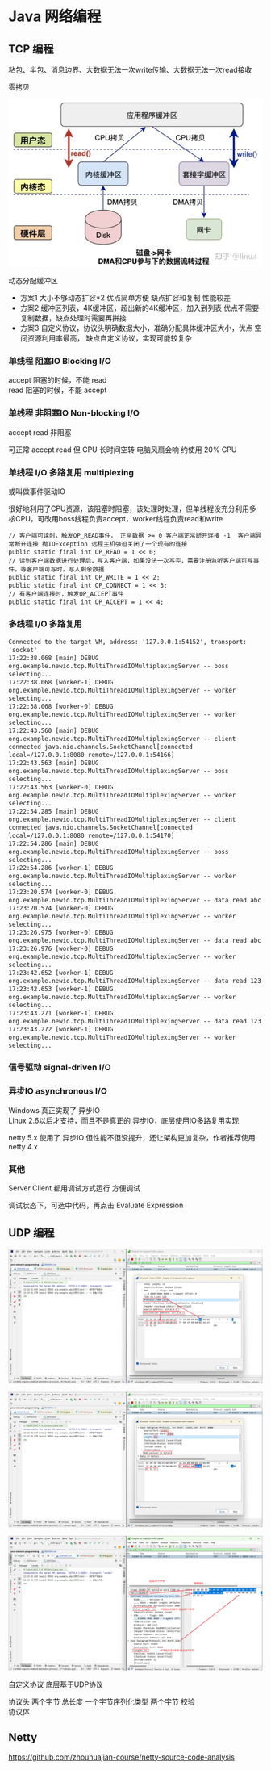 # Java 网络编程

## TCP 编程

粘包、半包、消息边界、大数据无法一次write传输、大数据无法一次read接收

零拷贝  

![](readme/zero-copy.png)

动态分配缓冲区

+ 方案1 大小不够动态扩容*2 优点简单方便 缺点扩容和复制 性能较差
+ 方案2 缓冲区列表，4K缓冲区，超出新的4K缓冲区，加入到列表 优点不需要复制数据，缺点处理时需要再拼接
+ 方案3 自定义协议，协议头明确数据大小，准确分配具体缓冲区大小，优点 空间资源利用率最高， 缺点自定义协议，实现可能较复杂

### 单线程 阻塞IO Blocking I/O

accept 阻塞的时候，不能 read  
read 阻塞的时候，不能 accept

### 单线程 非阻塞IO Non-blocking I/O

accept read 非阻塞

可正常 accept read 但 CPU 长时间空转 电脑风扇会响 约使用 20% CPU

### 单线程 I/O 多路复用 multiplexing

或叫做事件驱动IO

很好地利用了CPU资源，该阻塞时阻塞，该处理时处理，但单线程没充分利用多核CPU，可改用boss线程负责accept，worker线程负责read和write

```text
// 客户端可读时，触发OP_READ事件， 正常数据 >= 0 客户端正常断开连接 -1  客户端异常断开连接 抛IOException 远程主机强迫关闭了一个现有的连接
public static final int OP_READ = 1 << 0; 
// 读到客户端数据进行处理后，写入客户端，如果没法一次写完，需要注册监听客户端可写事件，等客户端可写时，写入剩余数据
public static final int OP_WRITE = 1 << 2;
public static final int OP_CONNECT = 1 << 3;
// 有客户端连接时，触发OP_ACCEPT事件
public static final int OP_ACCEPT = 1 << 4;
```

### 多线程 I/O 多路复用 

```text
Connected to the target VM, address: '127.0.0.1:54152', transport: 'socket'
17:22:38.068 [main] DEBUG org.example.newio.tcp.MultiThreadIOMultiplexingServer -- boss selecting...
17:22:38.068 [worker-1] DEBUG org.example.newio.tcp.MultiThreadIOMultiplexingServer -- worker selecting...
17:22:38.068 [worker-0] DEBUG org.example.newio.tcp.MultiThreadIOMultiplexingServer -- worker selecting...
17:22:43.560 [main] DEBUG org.example.newio.tcp.MultiThreadIOMultiplexingServer -- client connected java.nio.channels.SocketChannel[connected local=/127.0.0.1:8080 remote=/127.0.0.1:54166]
17:22:43.563 [main] DEBUG org.example.newio.tcp.MultiThreadIOMultiplexingServer -- boss selecting...
17:22:43.563 [worker-0] DEBUG org.example.newio.tcp.MultiThreadIOMultiplexingServer -- worker selecting...
17:22:54.285 [main] DEBUG org.example.newio.tcp.MultiThreadIOMultiplexingServer -- client connected java.nio.channels.SocketChannel[connected local=/127.0.0.1:8080 remote=/127.0.0.1:54170]
17:22:54.286 [main] DEBUG org.example.newio.tcp.MultiThreadIOMultiplexingServer -- boss selecting...
17:22:54.286 [worker-1] DEBUG org.example.newio.tcp.MultiThreadIOMultiplexingServer -- worker selecting...
17:23:20.574 [worker-0] DEBUG org.example.newio.tcp.MultiThreadIOMultiplexingServer -- data read abc
17:23:20.574 [worker-0] DEBUG org.example.newio.tcp.MultiThreadIOMultiplexingServer -- worker selecting...
17:23:26.975 [worker-0] DEBUG org.example.newio.tcp.MultiThreadIOMultiplexingServer -- data read abc
17:23:26.976 [worker-0] DEBUG org.example.newio.tcp.MultiThreadIOMultiplexingServer -- worker selecting...
17:23:42.652 [worker-1] DEBUG org.example.newio.tcp.MultiThreadIOMultiplexingServer -- data read 123
17:23:42.653 [worker-1] DEBUG org.example.newio.tcp.MultiThreadIOMultiplexingServer -- worker selecting...
17:23:43.271 [worker-1] DEBUG org.example.newio.tcp.MultiThreadIOMultiplexingServer -- data read 123
17:23:43.272 [worker-1] DEBUG org.example.newio.tcp.MultiThreadIOMultiplexingServer -- worker selecting...
```

### 信号驱动 signal-driven I/O

### 异步IO asynchronous I/O

Windows 真正实现了 异步IO  
Linux 2.6以后才支持，而且不是真正的 异步IO，底层使用IO多路复用实现

netty 5.x 使用了 异步IO 但性能不但没提升，还让架构更加复杂，作者推荐使用 netty 4.x

### 其他

Server Client 都用调试方式运行 方便调试

调试状态下，可选中代码，再点击 Evaluate Expression

## UDP 编程

![](readme/udp-wireshark-01.png)

![](readme/udp-wireshark-02.png)

![](readme/udp-wireshark-03.png)

自定义协议 底层基于UDP协议

协议头 两个字节 总长度 一个字节序列化类型 两个字节 校验  
协议体 

## Netty

https://github.com/zhouhuajian-course/netty-source-code-analysis
